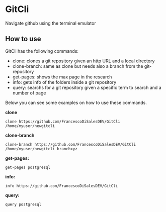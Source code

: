 # GitCli

Navigate github using the terminal emulator


## How to use

GitCli has the following commands:
 - clone: clones a git repository given an http URL and a local directory
 - clone-branch: same as clone but needs also a branch from the git-repository 
 - get-pages: shows the max page in the research
 - info: gets info of the folders inside a git repository
 - query: searchs for a git repository given a specific term to search and a number of page
 
 Below you can see some examples on how to use these commands.
 
 **clone**
 
 ``` 
 clone https://github.com/FrancescoDiSalesDEV/GitCli /home/myuser/newgitcli
 
 ```
  **clone-branch**
 
 ``` 
 clone-branch https://github.com/FrancescoDiSalesDEV/GitCli /home/myuser/newgitcli branchxyz 
 
 ```
  **get-pages:**
 
 ``` 
 get-pages postgresql
 
 ```
 
  **info:**
 
 ``` 
 info https://github.com/FrancescoDiSalesDEV/GitCli 
 
 ```
 
  **query:**
 
 ``` 
query postgresql
 
 ```
 
